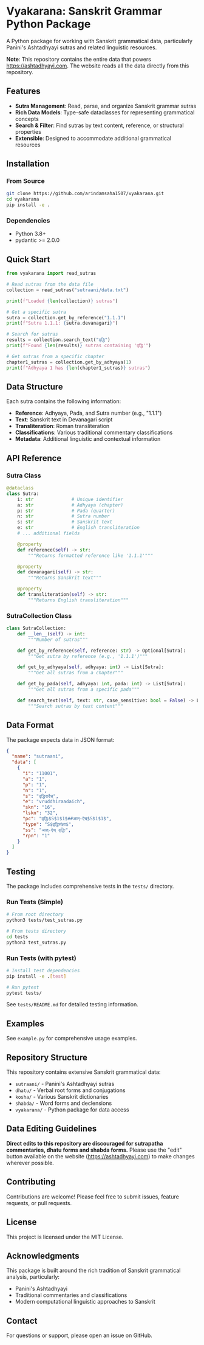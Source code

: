 # Vyakarana: Sanskrit Grammar Python Package

A Python package for working with Sanskrit grammatical data, particularly Panini's Ashtadhyayi sutras and related linguistic resources.

**Note**: This repository contains the entire data that powers https://ashtadhyayi.com. The website reads all the data directly from this repository.

## Features

- **Sutra Management**: Read, parse, and organize Sanskrit grammar sutras
- **Rich Data Models**: Type-safe dataclasses for representing grammatical concepts
- **Search & Filter**: Find sutras by text content, reference, or structural properties
- **Extensible**: Designed to accommodate additional grammatical resources

## Installation

### From Source

```bash
git clone https://github.com/arindamsaha1507/vyakarana.git
cd vyakarana
pip install -e .
```

### Dependencies

- Python 3.8+
- pydantic >= 2.0.0

## Quick Start

```python
from vyakarana import read_sutras

# Read sutras from the data file
collection = read_sutras("sutraani/data.txt")

print(f"Loaded {len(collection)} sutras")

# Get a specific sutra
sutra = collection.get_by_reference("1.1.1")
print(f"Sutra 1.1.1: {sutra.devanagari}")

# Search for sutras
results = collection.search_text("वृद्धि")
print(f"Found {len(results)} sutras containing 'वृद्धि'")

# Get sutras from a specific chapter
chapter1_sutras = collection.get_by_adhyaya(1)
print(f"Adhyaya 1 has {len(chapter1_sutras)} sutras")
```

## Data Structure

Each sutra contains the following information:

- **Reference**: Adhyaya, Pada, and Sutra number (e.g., "1.1.1")
- **Text**: Sanskrit text in Devanagari script
- **Transliteration**: Roman transliteration
- **Classifications**: Various traditional commentary classifications
- **Metadata**: Additional linguistic and contextual information

## API Reference

### Sutra Class

```python
@dataclass
class Sutra:
    i: str              # Unique identifier
    a: str              # Adhyaya (chapter)
    p: str              # Pada (quarter)
    n: str              # Sutra number
    s: str              # Sanskrit text
    e: str              # English transliteration
    # ... additional fields

    @property
    def reference(self) -> str:
        """Returns formatted reference like '1.1.1'"""

    @property
    def devanagari(self) -> str:
        """Returns Sanskrit text"""

    @property
    def transliteration(self) -> str:
        """Returns English transliteration"""
```

### SutraCollection Class

```python
class SutraCollection:
    def __len__(self) -> int:
        """Number of sutras"""

    def get_by_reference(self, reference: str) -> Optional[Sutra]:
        """Get sutra by reference (e.g., '1.1.1')"""

    def get_by_adhyaya(self, adhyaya: int) -> List[Sutra]:
        """Get all sutras from a chapter"""

    def get_by_pada(self, adhyaya: int, pada: int) -> List[Sutra]:
        """Get all sutras from a specific pada"""

    def search_text(self, text: str, case_sensitive: bool = False) -> List[Sutra]:
        """Search sutras by text content"""
```

## Data Format

The package expects data in JSON format:

```json
{
  "name": "sutraani",
  "data": [
    {
      "i": "11001",
      "a": "1",
      "p": "1",
      "n": "1",
      "s": "वृद्धिरादैच्",
      "e": "vruddhiraadaich",
      "skn": "16",
      "lskn": "32",
      "pc": "वृद्धिः$S$1$1$##आत्-ऐच्$S$1$1$",
      "type": "S$वृद्धिसंज्ञा$",
      "ss": "आत्-ऐच् वृद्धिः",
      "rpn": "1"
    }
  ]
}
```

## Testing

The package includes comprehensive tests in the `tests/` directory.

### Run Tests (Simple)

```bash
# From root directory
python3 tests/test_sutras.py

# From tests directory
cd tests
python3 test_sutras.py
```

### Run Tests (with pytest)

```bash
# Install test dependencies
pip install -e .[test]

# Run pytest
pytest tests/
```

See `tests/README.md` for detailed testing information.

## Examples

See `example.py` for comprehensive usage examples.

## Repository Structure

This repository contains extensive Sanskrit grammatical data:

- `sutraani/` - Panini's Ashtadhyayi sutras
- `dhatu/` - Verbal root forms and conjugations
- `kosha/` - Various Sanskrit dictionaries
- `shabda/` - Word forms and declensions
- `vyakarana/` - Python package for data access

## Data Editing Guidelines

**Direct edits to this repository are discouraged for sutrapatha commentaries, dhatu forms and shabda forms.** Please use the "edit" button available on the website (https://ashtadhyayi.com) to make changes wherever possible.

## Contributing

Contributions are welcome! Please feel free to submit issues, feature requests, or pull requests.

## License

This project is licensed under the MIT License.

## Acknowledgments

This package is built around the rich tradition of Sanskrit grammatical analysis, particularly:

- Panini's Ashtadhyayi
- Traditional commentaries and classifications
- Modern computational linguistic approaches to Sanskrit

## Contact

For questions or support, please open an issue on GitHub.
